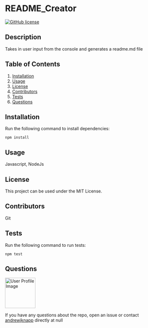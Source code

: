 # README_Creator

[![GitHub license](https://img.shields.io/badge/license-MIT-blue.svg)](https://github.com/andrewjknapp/README_Creator)

## Description

Takes in user input from the console and generates a readme.md file

## Table of Contents
1. [Installation](#installation)
2. [Usage](#usage)
3. [License](#license)
4. [Contributors](#contributors)
5. [Tests](#tests)
6. [Questions](#questions)

## Installation<a name="installation"></a>

Run the following command to install dependencies:

```
npm install
```

## Usage<a name="usage"></a>

Javascript, NodeJs

## License<a name=license></a>

This project can be used under the MIT License.

## Contributors<a name=contributors></a>

Git

## Tests<a name="tests"></a>

Run the following command to run tests:

```
npm test
```

## Questions<a name="questions"></a>

<img src="https://avatars2.githubusercontent.com/u/16299570?v=4" alt="User Profile Image" height="100">

If you have any questions about the repo, open an issue or contact [andrewjknapp](https://github.com/andrewjknapp) directly at null